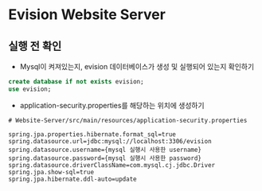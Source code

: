 # Evision Website Server
## 실행 전 확인

- Mysql이 켜져있는지, evision 데이터베이스가 생성 및 실행되어 있는지 확인하기
```sql
create database if not exists evision;
use evision;
```
- application-security.properties를 해당하는 위치에 생성하기
```text
# Website-Server/src/main/resources/application-security.properties

spring.jpa.properties.hibernate.format_sql=true
spring.datasource.url=jdbc:mysql://localhost:3306/evision
spring.datasource.username={mysql 실행시 사용한 username}
spring.datasource.password={mysql 실행시 사용한 password}
spring.datasource.driverClassName=com.mysql.cj.jdbc.Driver
spring.jpa.show-sql=true
spring.jpa.hibernate.ddl-auto=update
```
